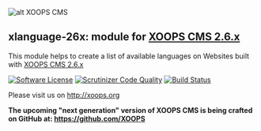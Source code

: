 ![alt XOOPS CMS](http://xoops.org/images/logoXoops4GithubRepository.png)
## xlanguage-26x: module for [XOOPS CMS 2.6.x](https://github.com/XOOPS/XoopsCore)

This module helps to create a list of available languages on Websites built with [XOOPS CMS 2.6.x](https://github.com/XOOPS/XoopsCore)

[![Software License](https://img.shields.io/badge/license-GPL-brightgreen.svg?style=flat)](LICENSE) 
[![Scrutinizer Code Quality](https://scrutinizer-ci.com/g/mambax7/xlanguage-26x/badges/quality-score.png?b=master)](https://scrutinizer-ci.com/g/mambax7/xlanguage-26x/?branch=master)
[![Build Status](https://scrutinizer-ci.com/g/mambax7/xlanguage-26x/badges/build.png?b=master)](https://scrutinizer-ci.com/g/mambax7/xlanguage-26x/build-status/master)

Please visit us on http://xoops.org

**The upcoming "next generation" version of XOOPS CMS is being crafted on GitHub at: https://github.com/XOOPS**

